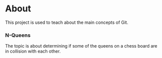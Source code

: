 # About

This project is used to teach about the main concepts of Git.


### N-Queens

The topic is about determining if some of the queens on a chess board are in collision with each other.

